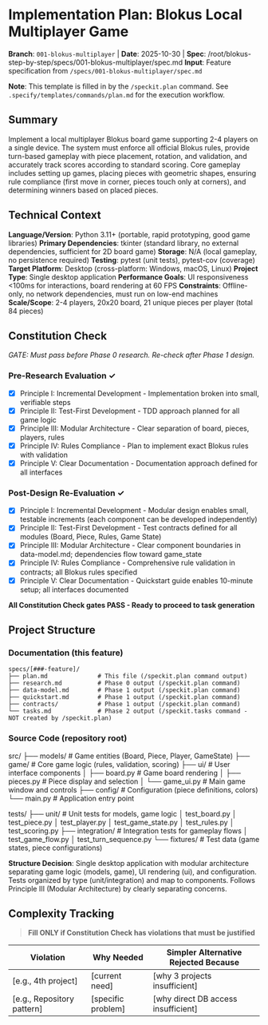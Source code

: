 # Implementation Plan: Blokus Local Multiplayer Game

**Branch**: `001-blokus-multiplayer` | **Date**: 2025-10-30 | **Spec**: /root/blokus-step-by-step/specs/001-blokus-multiplayer/spec.md
**Input**: Feature specification from `/specs/001-blokus-multiplayer/spec.md`

**Note**: This template is filled in by the `/speckit.plan` command. See `.specify/templates/commands/plan.md` for the execution workflow.

## Summary

Implement a local multiplayer Blokus board game supporting 2-4 players on a single device. The system must enforce all official Blokus rules, provide turn-based gameplay with piece placement, rotation, and validation, and accurately track scores according to standard scoring. Core gameplay includes setting up games, placing pieces with geometric shapes, ensuring rule compliance (first move in corner, pieces touch only at corners), and determining winners based on placed pieces.

## Technical Context

**Language/Version**: Python 3.11+ (portable, rapid prototyping, good game libraries)
**Primary Dependencies**: tkinter (standard library, no external dependencies, sufficient for 2D board game)
**Storage**: N/A (local gameplay, no persistence required)
**Testing**: pytest (unit tests), pytest-cov (coverage)
**Target Platform**: Desktop (cross-platform: Windows, macOS, Linux)
**Project Type**: Single desktop application
**Performance Goals**: UI responsiveness <100ms for interactions, board rendering at 60 FPS
**Constraints**: Offline-only, no network dependencies, must run on low-end machines
**Scale/Scope**: 2-4 players, 20x20 board, 21 unique pieces per player (total 84 pieces)

## Constitution Check

*GATE: Must pass before Phase 0 research. Re-check after Phase 1 design.*

### Pre-Research Evaluation ✓
- [x] Principle I: Incremental Development - Implementation broken into small, verifiable steps
- [x] Principle II: Test-First Development - TDD approach planned for all game logic
- [x] Principle III: Modular Architecture - Clear separation of board, pieces, players, rules
- [x] Principle IV: Rules Compliance - Plan to implement exact Blokus rules with validation
- [x] Principle V: Clear Documentation - Documentation approach defined for all interfaces

### Post-Design Re-Evaluation ✓
- [x] Principle I: Incremental Development - Modular design enables small, testable increments (each component can be developed independently)
- [x] Principle II: Test-First Development - Test contracts defined for all modules (Board, Piece, Rules, Game State)
- [x] Principle III: Modular Architecture - Clear component boundaries in data-model.md; dependencies flow toward game_state
- [x] Principle IV: Rules Compliance - Comprehensive rule validation in contracts; all Blokus rules specified
- [x] Principle V: Clear Documentation - Quickstart guide enables 10-minute setup; all interfaces documented

**All Constitution Check gates PASS - Ready to proceed to task generation**

## Project Structure

### Documentation (this feature)

```text
specs/[###-feature]/
├── plan.md              # This file (/speckit.plan command output)
├── research.md          # Phase 0 output (/speckit.plan command)
├── data-model.md        # Phase 1 output (/speckit.plan command)
├── quickstart.md        # Phase 1 output (/speckit.plan command)
├── contracts/           # Phase 1 output (/speckit.plan command)
└── tasks.md             # Phase 2 output (/speckit.tasks command - NOT created by /speckit.plan)
```

### Source Code (repository root)

src/
├── models/              # Game entities (Board, Piece, Player, GameState)
├── game/                # Core game logic (rules, validation, scoring)
├── ui/                  # User interface components
│   ├── board.py        # Game board rendering
│   ├── pieces.py       # Piece display and selection
│   └── game_ui.py      # Main game window and controls
├── config/             # Configuration (piece definitions, colors)
└── main.py             # Application entry point

tests/
├── unit/               # Unit tests for models, game logic
│   test_board.py
│   test_piece.py
│   test_player.py
│   test_game_state.py
│   test_rules.py
│   test_scoring.py
├── integration/        # Integration tests for gameplay flows
│   test_game_flow.py
│   test_turn_sequence.py
└── fixtures/           # Test data (game states, piece configurations)

**Structure Decision**: Single desktop application with modular architecture separating game logic (models, game), UI rendering (ui), and configuration. Tests organized by type (unit/integration) and map to components. Follows Principle III (Modular Architecture) by clearly separating concerns.

## Complexity Tracking

> **Fill ONLY if Constitution Check has violations that must be justified**

| Violation | Why Needed | Simpler Alternative Rejected Because |
|-----------|------------|-------------------------------------|
| [e.g., 4th project] | [current need] | [why 3 projects insufficient] |
| [e.g., Repository pattern] | [specific problem] | [why direct DB access insufficient] |
